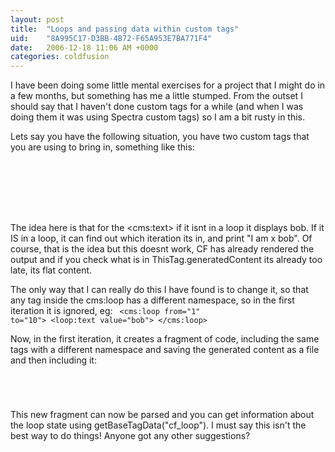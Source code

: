 ```yaml
---
layout: post
title:  "Loops and passing data within custom tags"
uid:	"8A995C17-D3BB-4B72-F65A953E7BA771F4"
date:   2006-12-18 11:06 AM +0000
categories: coldfusion
---
```

I have been doing some little mental exercises for a project that I might do in a few months, but something has me a little stumped. From the outset I should say that I haven't done custom tags for a while (and when I was doing them it was using Spectra custom tags) so I am a bit rusty in this.

Lets say you have the following situation, you have two custom tags that you are using <cfimport> to bring in, something like this:
	
<code>
<cfimport prefix="cms" taglib="tags">
<cms:text value="bob">
<cms:loop from="1" to="10">
	<cms:text value="bob">
</cms:loop>
</code>

The idea here is that for the &lt;cms:text&gt; if it isnt in a loop it displays bob. If it IS in a loop, it can find out which iteration its in, and print "I am x bob". Of course, that is the idea but this doesnt work, CF has already rendered the output and if you check what is in ThisTag.generatedContent its already too late, its flat content.
	
The only way that I can really do this I have found is to change it, so that any tag inside the cms:loop has a different namespace, so in the first iteration it is ignored, eg:
<code>
	<cms:loop from="1" to="10">
		<loop:text value="bob">
	</cms:loop>
</code>

Now, in the first iteration, it creates a fragment of code, including the same tags with a different namespace and saving the generated content as a file and then including it:

<code>
	<cfimport prefix="loop" taglib="tags">
		<loop:text value="bob">
</code>

This new fragment can now be parsed and you can get information about the loop state using getBaseTagData("cf_loop"). I must say this isn't the best way to do things! Anyone got any other suggestions?